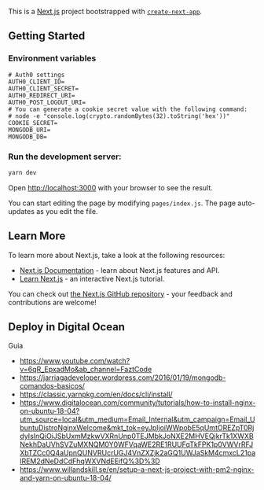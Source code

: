 This is a [Next.js](https://nextjs.org/) project bootstrapped with [`create-next-app`](https://github.com/vercel/next.js/tree/canary/packages/create-next-app).

## Getting Started

### Environment  variables

```
# Auth0 settings
AUTH0_CLIENT_ID=
AUTH0_CLIENT_SECRET=
AUTH0_REDIRECT_URI=
AUTH0_POST_LOGOUT_URI=
# You can generate a cookie secret value with the following command:
# node -e "console.log(crypto.randomBytes(32).toString('hex'))"
COOKIE_SECRET=
MONGODB_URI=
MONGODB_DB=
```

### Run the development server:

```bash
yarn dev
```

Open [http://localhost:3000](http://localhost:3000) with your browser to see the result.

You can start editing the page by modifying `pages/index.js`. The page auto-updates as you edit the file.

## Learn More

To learn more about Next.js, take a look at the following resources:

- [Next.js Documentation](https://nextjs.org/docs) - learn about Next.js features and API.
- [Learn Next.js](https://nextjs.org/learn) - an interactive Next.js tutorial.

You can check out [the Next.js GitHub repository](https://github.com/vercel/next.js/) - your feedback and contributions are welcome!

## Deploy in Digital Ocean
Guia 
- https://www.youtube.com/watch?v=6qR_EpxadMo&ab_channel=FaztCode
- https://jarriagadeveloper.wordpress.com/2016/01/19/mongodb-comandos-basicos/
- https://classic.yarnpkg.com/en/docs/cli/install/
- https://www.digitalocean.com/community/tutorials/how-to-install-nginx-on-ubuntu-18-04?utm_source=local&utm_medium=Email_Internal&utm_campaign=Email_UbuntuDistroNginxWelcome&mkt_tok=eyJpIjoiWWpobE5qUmtOREZpT0RjdyIsInQiOiJSbUxmMzkwVXRnUnp0TEJMbkJoNXE2MHVEQjkrTk1XWXBNekhDaUVhSVZuMXNQM0Y0WFVqaWE2RE1RUUFqTkFPK1p0VWVrRFJXbTZCc0Q4aUpnQUNVRUcrUGJ4VnZXZjk2aGQ1UWJaSkM4cmxcL21palREM2dNeDdCdFhqWXVNdEEifQ%3D%3D
- https://www.willandskill.se/en/setup-a-next-js-project-with-pm2-nginx-and-yarn-on-ubuntu-18-04/


